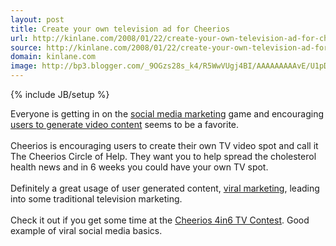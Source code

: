 ```yaml
---
layout: post
title: Create your own television ad for Cheerios
url: http://kinlane.com/2008/01/22/create-your-own-television-ad-for-cheerios/
source: http://kinlane.com/2008/01/22/create-your-own-television-ad-for-cheerios/
domain: kinlane.com
image: http://bp3.blogger.com/_9OGzs28s_k4/R5WwVUgj4BI/AAAAAAAAAvE/U1pDVL-S6Rg/s320/cheerios.jpg
---
```

{% include JB/setup %}

<p>
     <a onblur="try {parent.deselectBloggerImageGracefully();} catch(e) {}" href="http://bp3.blogger.com/_9OGzs28s_k4/R5WwVUgj4BI/AAAAAAAAAvE/U1pDVL-S6Rg/s1600-h/cheerios.jpg"><img class="c1" src="http://bp3.blogger.com/_9OGzs28s_k4/R5WwVUgj4BI/AAAAAAAAAvE/U1pDVL-S6Rg/s320/cheerios.jpg" alt="" id="BLOGGER_PHOTO_ID_5158222828551790610" border="0" /></a>Everyone is getting in on the <a href="http://www.socialmediasquad.com">social media marketing</a> game and encouraging <a href="http://www.videosquad.us">users to generate video content</a> seems to be a favorite.
     <br />
     <br />
     Cheerios is encouraging users to create their own TV video spot and call it The Cheerios Circle of Help. They want you to help spread the cholesterol health news and in 6 weeks you could have your own TV spot.
     <br />
     <br />
     Definitely a great usage of user generated content, <a href="http://www.socialmediasquad.com">viral marketing</a>, leading into some traditional television marketing.
     <br />
     <br />
     Check it out if you get some time at the <a href="http://www.cheerios.com/promotions/4in6/default.aspx">Cheerios 4in6 TV Contest</a>. Good example of viral social media basics.
</p>
